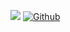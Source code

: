 ![](https://visitor-badge.laobi.icu/badge?page_id=TonyV23.TonyV23)
[![Github](https://img.shields.io/github/followers/TonyV23?label=Follow&style=social)](https://github.com/TonyV23)
